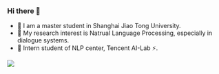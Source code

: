 ### Hi there 👋
- 🔭 I am a master student in Shanghai Jiao Tong University.
- 🌱 My research interest is Natrual Language Processing, especially in dialogue systems.
- 👯 Intern student of NLP center, Tencent AI-Lab ⚡.

![](https://github-readme-stats.vercel.app/api?username=EricLee8)
